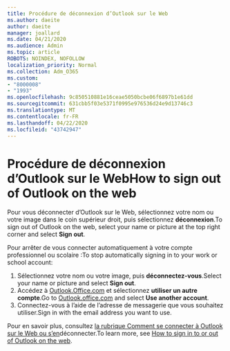 ```yaml
---
title: Procédure de déconnexion d’Outlook sur le Web
ms.author: daeite
author: daeite
manager: joallard
ms.date: 04/21/2020
ms.audience: Admin
ms.topic: article
ROBOTS: NOINDEX, NOFOLLOW
localization_priority: Normal
ms.collection: Adm_O365
ms.custom:
- "8000008"
- "1993"
ms.openlocfilehash: 9c850510881e16ceae5050bcbe06f6897b1e61dd
ms.sourcegitcommit: 631cbb5f03e5371f0995e976536d24e9d13746c3
ms.translationtype: MT
ms.contentlocale: fr-FR
ms.lasthandoff: 04/22/2020
ms.locfileid: "43742947"
---
```

# <a name="how-to-sign-out-of-outlook-on-the-web"></a><span data-ttu-id="9cbef-102">Procédure de déconnexion d’Outlook sur le Web</span><span class="sxs-lookup"><span data-stu-id="9cbef-102">How to sign out of Outlook on the web</span></span>

<span data-ttu-id="9cbef-103">Pour vous déconnecter d’Outlook sur le Web, sélectionnez votre nom ou votre image dans le coin supérieur droit, puis sélectionnez **déconnexion**.</span><span class="sxs-lookup"><span data-stu-id="9cbef-103">To sign out of Outlook on the web, select your name or picture at the top right corner and select **Sign out**.</span></span>

<span data-ttu-id="9cbef-104">Pour arrêter de vous connecter automatiquement à votre compte professionnel ou scolaire :</span><span class="sxs-lookup"><span data-stu-id="9cbef-104">To stop automatically signing in to your work or school account:</span></span>

1. <span data-ttu-id="9cbef-105">Sélectionnez votre nom ou votre image, puis **déconnectez-vous**.</span><span class="sxs-lookup"><span data-stu-id="9cbef-105">Select your name or picture and select **Sign out**.</span></span>
1. <span data-ttu-id="9cbef-106">Accédez à [Outlook.Office.com](https://outlook.office.com/) et sélectionnez **utiliser un autre compte**.</span><span class="sxs-lookup"><span data-stu-id="9cbef-106">Go to [Outlook.office.com](https://outlook.office.com/) and select **Use another account**.</span></span>
1. <span data-ttu-id="9cbef-107">Connectez-vous à l’aide de l’adresse de messagerie que vous souhaitez utiliser.</span><span class="sxs-lookup"><span data-stu-id="9cbef-107">Sign in with the email address you want to use.</span></span>

<span data-ttu-id="9cbef-108">Pour en savoir plus, consultez [la rubrique Comment se connecter à Outlook sur le Web ou s’en](https://support.office.com/article/763fab4d-0138-4814-b450-37fc286bcb79)déconnecter.</span><span class="sxs-lookup"><span data-stu-id="9cbef-108">To learn more, see [How to sign in to or out of Outlook on the web](https://support.office.com/article/763fab4d-0138-4814-b450-37fc286bcb79).</span></span>